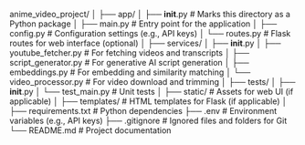 anime_video_project/
│
├── app/
│   ├── __init__.py           # Marks this directory as a Python package
│   ├── main.py               # Entry point for the application
│   ├── config.py             # Configuration settings (e.g., API keys)
│   └── routes.py             # Flask routes for web interface (optional)
│
├── services/
│   ├── __init__.py
│   ├── youtube_fetcher.py    # For fetching videos and transcripts
│   ├── script_generator.py   # For generative AI script generation
│   ├── embeddings.py         # For embedding and similarity matching
│   └── video_processor.py    # For video download and trimming
│
├── tests/
│   ├── __init__.py
│   └── test_main.py          # Unit tests
│
├── static/                   # Assets for web UI (if applicable)
│
├── templates/                # HTML templates for Flask (if applicable)
│
├── requirements.txt          # Python dependencies
├── .env                      # Environment variables (e.g., API keys)
├── .gitignore                # Ignored files and folders for Git
└── README.md                 # Project documentation
